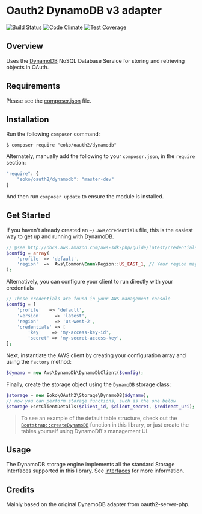 Oauth2 DynamoDB v3 adapter
==========================

[![Build Status](https://travis-ci.org/eoko/oauth2-adapter-dynamodb.svg?branch=master)](https://travis-ci.org/eoko/oauth2-adapter-dynamodb)
[![Code Climate](https://codeclimate.com/github/eoko/oauth2-adapter-dynamodb/badges/gpa.svg)](https://codeclimate.com/github/eoko/oauth2-adapter-dynamodb)
[![Test Coverage](https://codeclimate.com/github/eoko/oauth2-adapter-dynamodb/badges/coverage.svg)](https://codeclimate.com/github/eoko/oauth2-adapter-dynamodb/coverage)

Overview
--------

Uses the [DynamoDB](http://aws.amazon.com/dynamodb/) NoSQL Database Service for storing and retrieving objects in OAuth.

Requirements
------------
  
Please see the [composer.json](composer.json) file.

Installation
------------

Run the following `composer` command:

```console
$ composer require "eoko/oauth2/dynamodb"
```

Alternately, manually add the following to your `composer.json`, in the `require` section:

```javascript
"require": {
    "eoko/oauth2/dynamodb": "master-dev"
}
```

And then run `composer update` to ensure the module is installed.

Get Started
-----------

If you haven't already created an `~/.aws/credentials` file, this is the easiest way to get up and running with DynamoDB.


```php
// @see http://docs.aws.amazon.com/aws-sdk-php/guide/latest/credentials.html#credential-profiles
$config = array(
	'profile' => 'default',
	'region'  =>  Aws\Common\Enum\Region::US_EAST_1, // Your region may differ
);
```

Alternatively, you can configure your client to run directly with your credentials

```php
// These credentials are found in your AWS management console
$config = [
    'profile'   => 'default',
    'version'     => 'latest',
    'region'      => 'us-west-2',
    'credentials' => [
        'key'    => 'my-access-key-id',
        'secret' => 'my-secret-access-key',
];
```

Next, instantiate the AWS client by creating your configuration array and using the `factory` method:

```php
$dynamo = new Aws\DynamoDb\DynamoDbClient($config);
```

Finally, create the storage object using the `DynamoDB` storage class:

```php
$storage = new Eoko\OAuth2\Storage\DynamoDB($dynamo);
// now you can perform storage functions, such as the one below
$storage->setClientDetails($client_id, $client_secret, $redirect_uri);
```

> To see an example of the default table structure, check out the [`Bootstrap::createDynamoDB`](https://github.com/bshaffer/oauth2-server-php/blob/develop/test/lib/OAuth2/Storage/Bootstrap.php#L519) function in this library, or just create the tables yourself using DynamoDB's management UI.

Usage
-----

The DynamoDB storage engine implements all the standard Storage Interfaces supported
in this library.  See [interfaces](../custom) for more information.


Credits
-------

Mainly based on the original DynamoDB adapter from oauth2-server-php.
